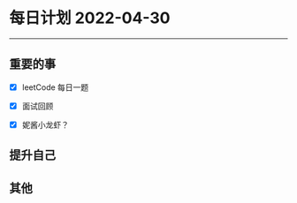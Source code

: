 #  每日计划 2022-04-30
---
## 重要的事
- [x]  leetCode 每日一题
- [x]  面试回顾
- [x] 妮酱小龙虾？




## 提升自己
  
  



## 其他








